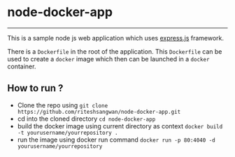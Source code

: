 # node-docker-app
---

This is a sample node js web application which uses [express.js](expressjs.com) framework.

There is a ```Dockerfile``` in the root of the application. This ```Dockerfile``` can be used to create a ```docker``` image which then can be launched in a ```docker``` container.

## How to run ?

- Clone the repo using ```git clone https://github.com/riteshsangwan/node-docker-app.git```
- cd into the cloned directory ```cd node-docker-app```
- build the docker image using current directory as context ```docker build -t yourusername/yourrepository .```
- run the image using docker run command ```docker run -p 80:4040 -d yourusername/yourrepository```